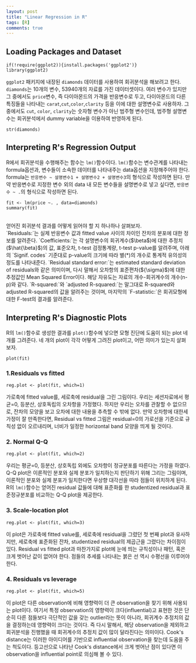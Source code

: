 ```yaml
---
layout: post
title: "Linear Regression in R"
tags: [R]
comments: true
---
```


## Loading Packages and Dataset

```{r}
if(!require(ggplot2)){install.packages('ggplot2')}
library(ggplot2)
```


`ggplot2` 패키지에 내장된 `diamonds` 데이터를 사용하여 회귀분석을 해보려고 한다. `diamonds`는 10개의 변수, 53940개의 자료를 가진 데이터셋이다. 여러 변수가 있지만 그 중에서도 `price`변수, 즉 다이아몬드의 가격을 반응변수로 두고, 다이아몬드의 다른 특징들을 나타내는 `carat`,`cut`,`color`,`clarity` 등을 이에 대한 설명변수로 사용하자. 그 중에서도 `cut`, `color`, `clarity`는 숫자형 변수가 아닌 범주형 변수인데, 범주형 설명변수는 회귀분석에서 dummy variable을 이용하여 반영하게 된다.

```{r}
str(diamonds)
```

## Interpreting R's Regression Output
R에서 회귀분석을 수행해주는 함수는 `lm()`함수이다. `lm()`함수는 변수관계를 나타내는 formula옵션과, 변수들이 소속한 데이터를 나타내주는 data옵션을 지정해주어야 한다.  formula는 `반응변수 ~ 설명변수1 + 설명변수2 + 설명변수3`의 형식으로 작성하면 된다. 만약 반응변수로 지정한 변수 외의 data 내 모든 변수들을 설명변수로 넣고 싶다면, `반응변수 ~ .`의 형식으로 작성하면 된다.  

```{r}
fit <- lm(price ~. , data=diamonds)
summary(fit)
```
<br>
얻어진 회귀분석 결과를 어떻게 읽어야 할 지 하나하나 살펴보자.  
<br>
`Residuals:`는 실제 반응변수 값과 fitted value 사이의 차이인 잔차의 분포에 대한 정보를 알려준다.  
`Coefficients:`는 각 설명변수의 회귀계수($\beta$)에 대한 추정치($\hat{\beta}$)의 값, 표준오차, t-test 검정통계량, t-test p-value를 알려주며, 아래의 `Signif. codes` 기준대로 p-value의 크기에 따라 별(*)의 개수로 통계적 유의성의 정도를 나타내준다.  
`Residual standard error:`는 estimated standard deviation of residuals와 같은 의미이며, 다시 말해서 오차항의 표준편차(${\sigma}$)에 대한 추정값인 Mean Squared Error이다. 해당 자유도는 자료의 개수-회귀계수의 개수(n-p)와 같다.  
`R-squared:`와 `adjusted R-squared:`는 말그대로 R-squared와 adjusted R-squared의 값을 알려주는 것이며, 마지막의 `F-statistic:`은 회귀모형에 대한 F-test의 결과를 알려준다.

## Interpreting R's Diagnostic Plots
R의 `lm()`함수로 생성한 결과를 `plot()`함수에 넣으면 모형 진단에 도움이 되는 plot 네 개를 그려준다. 네 개의 plot이 각각 어떻게 그려진 plot이고, 어떤 의미가 있는지 살펴보자.
```{r}
plot(fit)
```

### 1.Residuals vs fitted
```{r}
reg.plot <- plot(fit, which=1)
```


가로축에 fitted value를, 세로축에 residual을 그린 그림이다. 우리는 세션자료에서 평균=0, 등분산, 상호독립의 오차항을 가정했다. 하지만 우리는 오차를 관찰할 수 없으므로, 잔차의 모양을 보고 오차에 대한 내용을 추측할 수 밖에 없다. 만약 오차항에 대한세 가정이 잘 만족한다면, Residual vs fitted 그림은 residual=0의 가로선을 기준으로 규칙성 없이 오르내리며, 너비가 일정한 horizontal band 모양을 띄게 될 것이다.

### 2. Normal Q-Q
```{r}
reg.plot <- plot(fit, which=2)
```

우리는 평균=0, 등분산, 상호독립 외에도 오차항이 정규분포를 따른다는 가정을 하였다. Q-Q plot은 이론적인 분포와 실제 분포가 일치하는지 판단하기 위해 그리는 그림이며, 이론적인 분포와 실제 분포가 일치한다면 우상향 대각선을 따라 점들이 위치하게 된다. R의 `lm()`함수는 얻어진 residual 값들에 대해 표준화를 한 studentized residual과 표준정규분포를 비교하는 Q-Q plot을 제공한다.

### 3. Scale-location plot
```{r}
reg.plot <- plot(fit, which=3)
```

이 plot은 가로축에 fitted value를, 세로축에 residual을 그렸던 첫 번째 plot과 유사하지만, 세로축에 표준화된 잔차, studentized residual의 제곱근을 그렸다는 차이점이 있다. Residual vs fitted plot과 마찬가지로 plot에 눈에 띄는 규칙성이나 패턴, 혹은 크게 벗어난 값이 없어야 한다. 점들의 추세를 나타내는 붉은 선 역시 수평선을 이루어야 한다.

### 4. Residuals vs leverage
```{r}
reg.plot <- plot(fit, which=5)
```

이 plot은 다른 observation에 비해 영향력이 더 큰 observation을 찾기 위해 사용되는 plot이다. 여기서 특정 observation의 영향력이 크다(influential)고 표현한 것은 단순히 다른 점들보다 극단적인 값을 갖는 outlier라는 뜻이 아니라, 회귀계수 추정치의 값을 결정하는데 영향력이 크다는 것이다. 즉 다시 말해서, 해당 observation을 제외하고 회귀분석을 진행했을 때 회귀계수의 추정치 값이 많이 달라진다는 의미이다. Cook's distance는 이러한 아이디어를 기반으로 influential observation을 찾는데 도움을 주는 척도이다. 등고선으로 나타난 Cook's distance에서 크게 벗어난 점이 있다면 이 observation을 influential point로 의심해 볼 수 있다.
